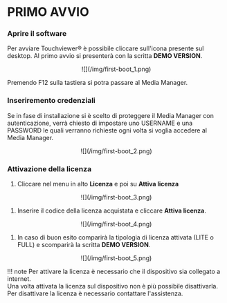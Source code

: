 # PRIMO AVVIO

### Aprire il software
Per avviare Touchviewer® è possibile cliccare sull'icona presente sul desktop. Al primo avvio si presenterà con la scritta __DEMO VERSION__.

<center>![](/img/first-boot_1.png)</center>

Premendo <span class="text-lightblue">F12</span> sulla tastiera si potra passare al <span class="text-purple">Media Manager</span>.

### Inseriremento credenziali
Se in fase di installazione si è scelto di proteggere il <span class="text-purple">Media Manager</span> con autenticazione, verrà chiesto di impostare uno <span class="text-lightblue">USERNAME</span> e una <span class="text-lightblue">PASSWORD</span> le quali verranno richieste ogni volta si voglia accedere al <span class="text-purple">Media Manager</span>.

<center>![](/img/first-boot_2.png)</center>

### Attivazione della licenza
<div class="steps">

1. Cliccare nel menu in alto <span class="text-lightblue">__Licenza__</span> e poi su <span class="text-lightblue">__Attiva licenza__</span>
<center>![](/img/first-boot_3.png)</center>

1. Inserire il codice della licenza acquistata e cliccare <span class="text-lightblue">__Attiva licenza__</span>.
<center>![](/img/first-boot_4.png)</center>

1. In caso di buon esito comparirà la tipologia di licenza attivata (LITE o FULL) e scomparirà la scritta __DEMO VERSION__.
<center>![](/img/first-boot_5.png)</center>

</div>

!!! note
    Per attivare la licenza è necessario che il dispositivo sia collegato a internet.<br>
    Una volta attivata la licenza sul dispositivo non è più possibile disattivarla.<br>
    Per disattivare la licenza è necessario contattare l'assistenza.
